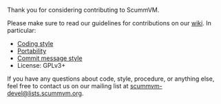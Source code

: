Thank you for considering contributing to ScummVM.

Please make sure to read our guidelines for contributions on our
[wiki](https://wiki.scummvm.org/index.php/Developer_Central). In particular:

* [Coding style](https://wiki.scummvm.org/index.php/Code_Formatting_Conventions)
* [Portability](https://wiki.scummvm.org/index.php/Coding_Conventions)
* [Commit message style](https://wiki.scummvm.org/index.php/Commit_Guidelines)
* License: GPLv3+

If you have any questions about code, style, procedure, or anything else, feel
free to contact us on our mailing list at scummvm-devel@lists.scummvm.org.
